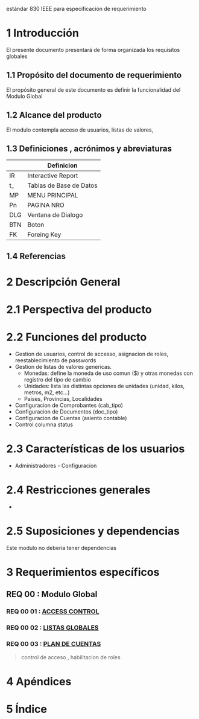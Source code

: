 estándar 830 IEEE para especificación de requerimiento

# 1 Introducción
El presente documento presentará de forma organizada los requisitos globales

## 1.1	Propósito del documento de requerimiento
El propósito general de este documento es definir la funcionalidad del Modulo Global

## 1.2	Alcance del producto
El modulo contempla acceso de usuarios, listas de valores, 

## 1.3	Definiciones , acrónimos y abreviaturas
|| Definicion|
|-|-|
| IR   | Interactive Report|
| t_   | Tablas de Base de Datos|
| MP   | MENU PRINCIPAL|
| Pn   | PAGINA NRO|
| DLG  | Ventana de Dialogo |
| BTN  | Boton |
| FK   | Foreing Key |

## 1.4	Referencias

 

# 2	Descripción General
# 2.1	Perspectiva del producto

# 2.2	Funciones del producto
- Gestion de usuarios, control de accesso, asignacion de roles, reestablecimiento de passwords
- Gestion de listas de valores genericas. 
  - Monedas: define la moneda de uso comun ($) y otras monedas con registro del tipo de cambio  
  - Unidades: lista las distintas opciones de unidades (unidad, kilos, metros, m2, etc...)
  - Paises, Provincias, Localidades
- Configuracion de Comprobantes (cab_tipo)
- Configuracion de Documentos   (doc_tipo)
- Configuracion de Cuentas (asiento contable)
- Control columna status

# 2.3	Características de los usuarios
- Administradores - Configuracion


# 2.4	Restricciones generales
- 

# 2.5	Suposiciones y dependencias
Este modulo no deberia tener dependencias



# 3	Requerimientos específicos
## REQ 00 : Modulo Global

### REQ 00 01 : [ACCESS CONTROL](<REQ 00 01 ACCESS CONTROL/Req 00 01 Access Control.md>)
### REQ 00 02 : [LISTAS GLOBALES](<REQ 00 01 ACCESS CONTROL/Req 00 01 Access Control.md>)
### REQ 00 03 : [PLAN DE CUENTAS](<REQ 00 01 ACCESS CONTROL/Req 00 01 Access Control.md>)
> control de acceso , habilitacion de roles







# 4	Apéndices

# 5	Índice

